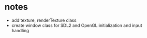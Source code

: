 # notes
- add texture, renderTexture class
- create window class for SDL2 and OpenGL initialization and input handling